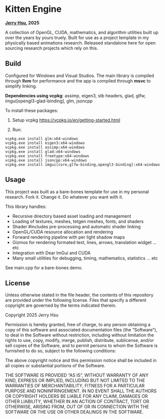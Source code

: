 # Kitten Engine
**[Jerry Hsu](jerryhsu.io), 2025**

A collection of OpenGL, CUDA, mathematics, and algorithm utilities built up over the years by yours truely.
Built for use as a project template in my physically based animations research. 
Released standalone here for open sourcing research projects which rely on this.

## Build
Configured for Windows and Visual Studios. 
The main library is compiled through **llvm** for performance and the app is compiled through **msvc** to simplify linking.

**Dependencies using vcpkg**: assimp, eigen3, stb headers, glad, glfw, imgui[opengl3-glad-binding], glm, jsoncpp

To install these packages:

1. Setup vcpkg https://vcpkg.io/en/getting-started.html

2. Run:
```
vcpkg.exe install glm:x64-windows
vcpkg.exe install eigen3:x64-windows
vcpkg.exe install assimp:x64-windows
vcpkg.exe install glad:x64-windows
vcpkg.exe install freetype:x64-windows
vcpkg.exe install jsoncpp:x64-windows
vcpkg.exe install imgui[core,glfw-binding,opengl3-binding]:x64-windows
```

## Usage
This project was built as a bare-bones template for use in my personal research. 
Fork it. Change it. Do whatever you want with it. 

This library handles:
* Recursive directory based asset loading and management
* Loading of textures, meshes, tetgen meshes, fonts, and shaders
* Shader #includes pre-processing and automatic shader linking 
* OpenGL/CUDA resource allocation and rendering
* Forward rendering pipeline with per light shadow maps
* Gizmos for rendering formated text, lines, arrows, translation widget ... etc 
* Integration with Dear ImGui and CUDA
* Many small utilities for debugging, timing, mathematics, statistics ... etc

See main.cpp for a bare-bones demo.

## License
Unless otherwise stated in the file header, the contents of this repository are provided under the following license. Files that specify a different copyright are governed by the terms indicated therein.

Copyright 2025 Jerry Hsu

Permission is hereby granted, free of charge, to any person obtaining a copy of this software and associated documentation files (the “Software”), to deal in the Software without restriction, including without limitation the rights to use, copy, modify, merge, publish, distribute, sublicense, and/or sell copies of the Software, and to permit persons to whom the Software is furnished to do so, subject to the following conditions:

The above copyright notice and this permission notice shall be included in all copies or substantial portions of the Software.

THE SOFTWARE IS PROVIDED “AS IS”, WITHOUT WARRANTY OF ANY KIND, EXPRESS OR IMPLIED, INCLUDING BUT NOT LIMITED TO THE WARRANTIES OF MERCHANTABILITY, FITNESS FOR A PARTICULAR PURPOSE AND NONINFRINGEMENT. IN NO EVENT SHALL THE AUTHORS OR COPYRIGHT HOLDERS BE LIABLE FOR ANY CLAIM, DAMAGES OR OTHER LIABILITY, WHETHER IN AN ACTION OF CONTRACT, TORT OR OTHERWISE, ARISING FROM, OUT OF OR IN CONNECTION WITH THE SOFTWARE OR THE USE OR OTHER DEALINGS IN THE SOFTWARE.

